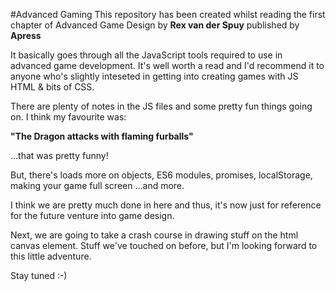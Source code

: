 #Advanced Gaming
This repository has been created
whilst reading the first chapter
of Advanced Game Design by
**Rex van der Spuy**
published by **Apress**

It basically goes through all the
JavaScript tools required to use
in advanced game development. It's
well worth a read and I'd recommend
it to anyone who's slightly
inteseted in getting into creating
games with JS HTML & bits of CSS.

There are plenty of notes in the
JS files and some pretty fun things
going on. I think my favourite was:

**"The Dragon attacks with flaming furballs"**

...that was pretty funny!

But, there's loads more on objects,
ES6 modules, promises, localStorage,
making your game full screen
...and more.

I think we are pretty much done in here and thus, it's now just for reference for the future venture
into game design.

Next, we are going to take a crash course in drawing stuff on the
html canvas element. Stuff we've touched on before, but I'm looking
forward to this little adventure.

Stay tuned :-)

